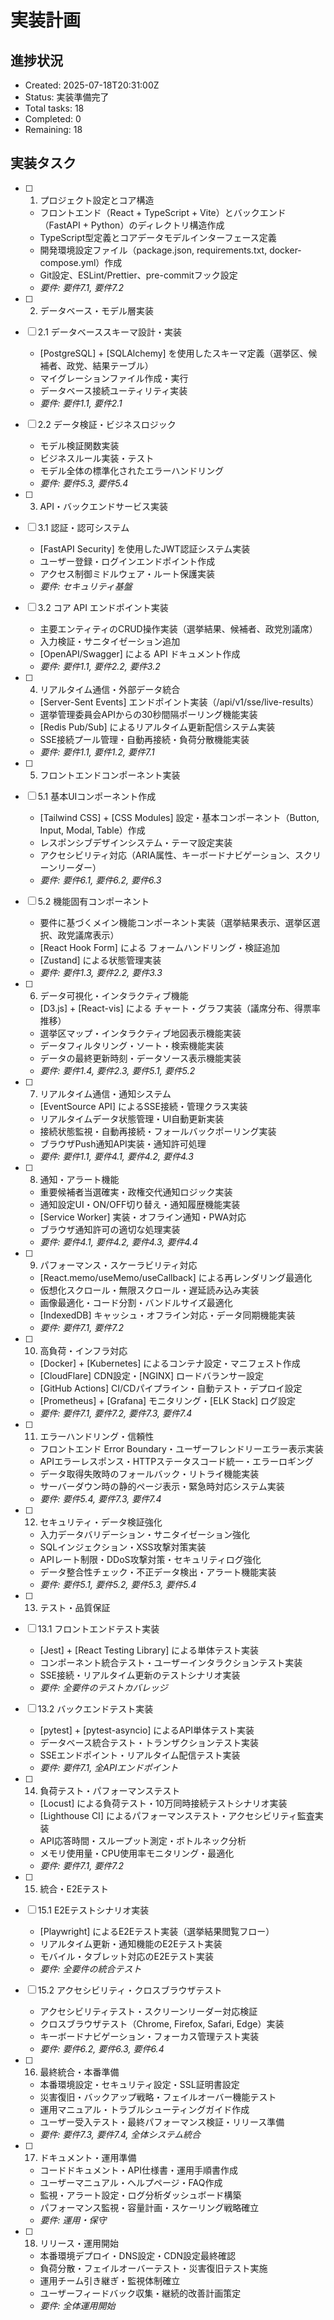 # 実装計画

## 進捗状況
- Created: 2025-07-18T20:31:00Z
- Status: 実装準備完了
- Total tasks: 18
- Completed: 0
- Remaining: 18

## 実装タスク

- [ ] 1. プロジェクト設定とコア構造
  - フロントエンド（React + TypeScript + Vite）とバックエンド（FastAPI + Python）のディレクトリ構造作成
  - TypeScript型定義とコアデータモデルインターフェース定義
  - 開発環境設定ファイル（package.json, requirements.txt, docker-compose.yml）作成
  - Git設定、ESLint/Prettier、pre-commitフック設定
  - _要件: 要件7.1, 要件7.2_

- [ ] 2. データベース・モデル層実装
- [ ] 2.1 データベーススキーマ設計・実装
  - [PostgreSQL] + [SQLAlchemy] を使用したスキーマ定義（選挙区、候補者、政党、結果テーブル）
  - マイグレーションファイル作成・実行
  - データベース接続ユーティリティ実装
  - _要件: 要件1.1, 要件2.1_

- [ ] 2.2 データ検証・ビジネスロジック
  - モデル検証関数実装
  - ビジネスルール実装・テスト
  - モデル全体の標準化されたエラーハンドリング
  - _要件: 要件5.3, 要件5.4_

- [ ] 3. API・バックエンドサービス実装
- [ ] 3.1 認証・認可システム
  - [FastAPI Security] を使用したJWT認証システム実装
  - ユーザー登録・ログインエンドポイント作成
  - アクセス制御ミドルウェア・ルート保護実装
  - _要件: セキュリティ基盤_

- [ ] 3.2 コア API エンドポイント実装
  - 主要エンティティのCRUD操作実装（選挙結果、候補者、政党別議席）
  - 入力検証・サニタイゼーション追加
  - [OpenAPI/Swagger] による API ドキュメント作成
  - _要件: 要件1.1, 要件2.2, 要件3.2_

- [ ] 4. リアルタイム通信・外部データ統合
  - [Server-Sent Events] エンドポイント実装（/api/v1/sse/live-results）
  - 選挙管理委員会APIからの30秒間隔ポーリング機能実装
  - [Redis Pub/Sub] によるリアルタイム更新配信システム実装
  - SSE接続プール管理・自動再接続・負荷分散機能実装
  - _要件: 要件1.1, 要件1.2, 要件7.1_

- [ ] 5. フロントエンドコンポーネント実装
- [ ] 5.1 基本UIコンポーネント作成
  - [Tailwind CSS] + [CSS Modules] 設定・基本コンポーネント（Button, Input, Modal, Table）作成
  - レスポンシブデザインシステム・テーマ設定実装
  - アクセシビリティ対応（ARIA属性、キーボードナビゲーション、スクリーンリーダー）
  - _要件: 要件6.1, 要件6.2, 要件6.3_

- [ ] 5.2 機能固有コンポーネント
  - 要件に基づくメイン機能コンポーネント実装（選挙結果表示、選挙区選択、政党議席表示）
  - [React Hook Form] による フォームハンドリング・検証追加
  - [Zustand] による状態管理実装
  - _要件: 要件1.3, 要件2.2, 要件3.3_

- [ ] 6. データ可視化・インタラクティブ機能
  - [D3.js] + [React-vis] による チャート・グラフ実装（議席分布、得票率推移）
  - 選挙区マップ・インタラクティブ地図表示機能実装
  - データフィルタリング・ソート・検索機能実装
  - データの最終更新時刻・データソース表示機能実装
  - _要件: 要件1.4, 要件2.3, 要件5.1, 要件5.2_

- [ ] 7. リアルタイム通信・通知システム
  - [EventSource API] によるSSE接続・管理クラス実装
  - リアルタイムデータ状態管理・UI自動更新実装
  - 接続状態監視・自動再接続・フォールバックポーリング実装
  - ブラウザPush通知API実装・通知許可処理
  - _要件: 要件1.1, 要件4.1, 要件4.2, 要件4.3_

- [ ] 8. 通知・アラート機能
  - 重要候補者当選確実・政権交代通知ロジック実装
  - 通知設定UI・ON/OFF切り替え・通知履歴機能実装
  - [Service Worker] 実装・オフライン通知・PWA対応
  - ブラウザ通知許可の適切な処理実装
  - _要件: 要件4.1, 要件4.2, 要件4.3, 要件4.4_

- [ ] 9. パフォーマンス・スケーラビリティ対応
  - [React.memo/useMemo/useCallback] による再レンダリング最適化
  - 仮想化スクロール・無限スクロール・遅延読み込み実装
  - 画像最適化・コード分割・バンドルサイズ最適化
  - [IndexedDB] キャッシュ・オフライン対応・データ同期機能実装
  - _要件: 要件7.1, 要件7.2_

- [ ] 10. 高負荷・インフラ対応
  - [Docker] + [Kubernetes] によるコンテナ設定・マニフェスト作成
  - [CloudFlare] CDN設定・[NGINX] ロードバランサー設定
  - [GitHub Actions] CI/CDパイプライン・自動テスト・デプロイ設定
  - [Prometheus] + [Grafana] モニタリング・[ELK Stack] ログ設定
  - _要件: 要件7.1, 要件7.2, 要件7.3, 要件7.4_

- [ ] 11. エラーハンドリング・信頼性
  - フロントエンド Error Boundary・ユーザーフレンドリーエラー表示実装
  - APIエラーレスポンス・HTTPステータスコード統一・エラーロギング
  - データ取得失敗時のフォールバック・リトライ機能実装
  - サーバーダウン時の静的ページ表示・緊急時対応システム実装
  - _要件: 要件5.4, 要件7.3, 要件7.4_

- [ ] 12. セキュリティ・データ検証強化
  - 入力データバリデーション・サニタイゼーション強化
  - SQLインジェクション・XSS攻撃対策実装
  - APIレート制限・DDoS攻撃対策・セキュリティログ強化
  - データ整合性チェック・不正データ検出・アラート機能実装
  - _要件: 要件5.1, 要件5.2, 要件5.3, 要件5.4_

- [ ] 13. テスト・品質保証
- [ ] 13.1 フロントエンドテスト実装
  - [Jest] + [React Testing Library] による単体テスト実装
  - コンポーネント統合テスト・ユーザーインタラクションテスト実装
  - SSE接続・リアルタイム更新のテストシナリオ実装
  - _要件: 全要件のテストカバレッジ_

- [ ] 13.2 バックエンドテスト実装
  - [pytest] + [pytest-asyncio] によるAPI単体テスト実装
  - データベース統合テスト・トランザクションテスト実装
  - SSEエンドポイント・リアルタイム配信テスト実装
  - _要件: 要件7.1, 全APIエンドポイント_

- [ ] 14. 負荷テスト・パフォーマンステスト
  - [Locust] による負荷テスト・10万同時接続テストシナリオ実装
  - [Lighthouse CI] によるパフォーマンステスト・アクセシビリティ監査実装
  - API応答時間・スループット測定・ボトルネック分析
  - メモリ使用量・CPU使用率モニタリング・最適化
  - _要件: 要件7.1, 要件7.2_

- [ ] 15. 統合・E2Eテスト
- [ ] 15.1 E2Eテストシナリオ実装
  - [Playwright] によるE2Eテスト実装（選挙結果閲覧フロー）
  - リアルタイム更新・通知機能のE2Eテスト実装
  - モバイル・タブレット対応のE2Eテスト実装
  - _要件: 全要件の統合テスト_

- [ ] 15.2 アクセシビリティ・クロスブラウザテスト
  - アクセシビリティテスト・スクリーンリーダー対応検証
  - クロスブラウザテスト（Chrome, Firefox, Safari, Edge）実装
  - キーボードナビゲーション・フォーカス管理テスト実装
  - _要件: 要件6.2, 要件6.3, 要件6.4_

- [ ] 16. 最終統合・本番準備
  - 本番環境設定・セキュリティ設定・SSL証明書設定
  - 災害復旧・バックアップ戦略・フェイルオーバー機能テスト
  - 運用マニュアル・トラブルシューティングガイド作成
  - ユーザー受入テスト・最終パフォーマンス検証・リリース準備
  - _要件: 要件7.3, 要件7.4, 全体システム統合_

- [ ] 17. ドキュメント・運用準備
  - コードドキュメント・API仕様書・運用手順書作成
  - ユーザーマニュアル・ヘルプページ・FAQ作成
  - 監視・アラート設定・ログ分析ダッシュボード構築
  - パフォーマンス監視・容量計画・スケーリング戦略確立
  - _要件: 運用・保守_

- [ ] 18. リリース・運用開始
  - 本番環境デプロイ・DNS設定・CDN設定最終確認
  - 負荷分散・フェイルオーバーテスト・災害復旧テスト実施
  - 運用チーム引き継ぎ・監視体制確立
  - ユーザーフィードバック収集・継続的改善計画策定
  - _要件: 全体運用開始_